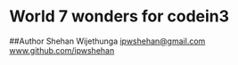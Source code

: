 # World 7 wonders for codein3

##Author
Shehan Wijethunga
ipwshehan@gmail.com
www.github.com/ipwshehan
